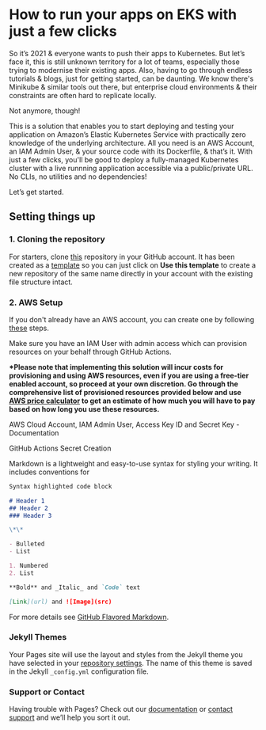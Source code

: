 # How to run your apps on EKS with just a few clicks

So it’s 2021 & everyone wants to push their apps to Kubernetes. But let’s face it, this is still unknown territory for a lot of teams, especially those trying to modernise their existing apps. Also, having to go through endless tutorials & blogs, just for getting started, can be daunting. We know there's Minikube & similar tools out there, but enterprise cloud environments & their constraints are often hard to replicate locally.

Not anymore, though!

This is a solution that enables you to start deploying and testing your application on Amazon’s Elastic Kubernetes Service with practically zero knowledge of the underlying architecture. All you need is an AWS Account, an IAM Admin User, & your source code with its Dockerfile, & that’s it.  With just a few clicks, you'll be good to deploy a fully-managed Kubernetes cluster with a live runnning application accessible via a public/private URL. No CLIs, no utilities and no dependencies!

Let’s get started.

## Setting things up

### 1. Cloning the repository

For starters, clone [this](https://github.com/Mkejriwal270/K8s-EKS-QuickStart) repository in your GitHub account. It has been created as a [template](https://docs.github.com/en/repositories/creating-and-managing-repositories/creating-a-repository-from-a-template) so you can just click on **Use this template** to create a new repository of the same name directly in your account with the existing file structure intact.

### 2. AWS Setup

If you don't already have an AWS account, you can create one by following [these](https://aws.amazon.com/premiumsupport/knowledge-center/create-and-activate-aws-account) steps.

Make sure you have an IAM User with admin access which can provision resources on your behalf through GitHub Actions.

**\*Please note that implementing this solution will incur costs for provisioning and using AWS resources, even if you are using a free-tier enabled account, so proceed at your own discretion. Go through the comprehensive list of provisioned resources provided below and use [AWS price calculator](https://calculator.aws/#/) to get an estimate of how much you will have to pay based on how long you use these resources.**

AWS Cloud Account, IAM Admin User, Access Key ID and Secret Key - Documentation

GitHub Actions Secret Creation



Markdown is a lightweight and easy-to-use syntax for styling your writing. It includes conventions for

```markdown
Syntax highlighted code block

# Header 1
## Header 2
### Header 3

\*\*

- Bulleted
- List

1. Numbered
2. List

**Bold** and _Italic_ and `Code` text

[Link](url) and ![Image](src)
```

For more details see [GitHub Flavored Markdown](https://guides.github.com/features/mastering-markdown/).

### Jekyll Themes

Your Pages site will use the layout and styles from the Jekyll theme you have selected in your [repository settings](https://github.com/Mkejriwal270/K8s-EKS-QuickStart/settings/pages). The name of this theme is saved in the Jekyll `_config.yml` configuration file.

### Support or Contact

Having trouble with Pages? Check out our [documentation](https://docs.github.com/categories/github-pages-basics/) or [contact support](https://support.github.com/contact) and we’ll help you sort it out.
